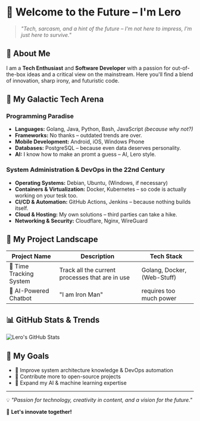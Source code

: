# 👾 Welcome to the Future – I'm Lero

> *"Tech, sarcasm, and a hint of the future – I'm not here to impress, I'm just here to survive."*

## 🌌 About Me
I am a **Tech Enthusiast** and **Software Developer** with a passion for out-of-the-box ideas and a critical view on the mainstream. Here you'll find a blend of innovation, sharp irony, and futuristic code.

## 🚀 My Galactic Tech Arena

### **Programming Paradise**
- **Languages:** Golang, Java, Python, Bash, JavaScript *(because why not?)*
- **Frameworks:** No thanks – outdated trends are over.
- **Mobile Development:** Android, iOS, Windows Phone
- **Databases:** PostgreSQL – because even data deserves personality.
- **AI:** I know how to make an promt a guess – AI, Lero style.

### **System Administration & DevOps in the 22nd Century**
- **Operating Systems:** Debian, Ubuntu, (Windows, if necessary)
- **Containers & Virtualization:** Docker, Kubernetes – so code is actually working on your tesk too.
- **CI/CD & Automation:** GitHub Actions, Jenkins – because nothing builds itself.
- **Cloud & Hosting:** My own solutions – third parties can take a hike.
- **Networking & Security:** Cloudflare, Nginx, WireGuard

## 🔮 My Project Landscape

| Project Name | Description | Tech Stack |
|-------------|-------------|------------|
| 🚀 Time Tracking System | Track all the current processes that are in use | Golang, Docker, (Web-Stuff)
| 🤖 AI-Powered Chatbot | "I am Iron Man" | requires too much power |

## 📊 GitHub Stats & Trends

![Lero's GitHub Stats](https://github-readme-stats.vercel.app/api?username=L-E-R-O&show_icons=true&theme=radical&count_private=true)


## 🎯 My Goals
- 🔹 Improve system architecture knowledge & DevOps automation
- 🔹 Contribute more to open-source projects
- 🔹 Expand my AI & machine learning expertise

---
💡 *"Passion for technology, creativity in content, and a vision for the future."*

🚀 **Let's innovate together!**
